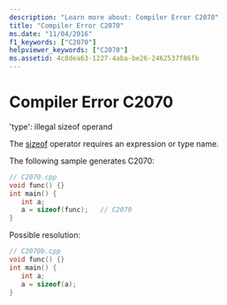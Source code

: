 ```yaml
---
description: "Learn more about: Compiler Error C2070"
title: "Compiler Error C2070"
ms.date: "11/04/2016"
f1_keywords: ["C2070"]
helpviewer_keywords: ["C2070"]
ms.assetid: 4c8dea63-1227-4aba-be26-2462537f86fb
---
```

# Compiler Error C2070

'type': illegal sizeof operand

The [sizeof](../../cpp/sizeof-operator.md) operator requires an expression or type name.

The following sample generates C2070:

```cpp
// C2070.cpp
void func() {}
int main() {
   int a;
   a = sizeof(func);   // C2070
}
```

Possible resolution:

```cpp
// C2070b.cpp
void func() {}
int main() {
   int a;
   a = sizeof(a);
}
```

